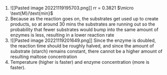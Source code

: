 1. ![[Pasted image 20221119195703.png]]
   rr = 0.3821 $\micro \text{M}/\text{min}$ 
2. Because as the reaction goes on, the substrates get used up to create products, so at around 30 mins the substrates are running out so the probability that fewer substrates would bump into the same amount of enzymes is less, resulting in a lower reaction rate
3. ![[Pasted image 20221119201649.png]]
   Since the enzyme is doubled, the reaction time should be roughly halved, and since the amount of substrate (starch) remains constant, there cannot be a higher amount of resulting maltose concentration
4. Temperature (higher is faster) and enzyme concentration (more is faster).